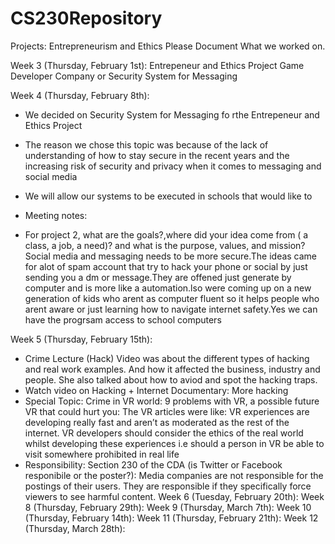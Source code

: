 # CS230Repository
Projects: Entrepreneurism and Ethics
Please Document What we worked on.

Week 3 (Thursday, February 1st):
Entrepeneur and Ethics Project
Game Developer Company or Security System for Messaging 

Week 4 (Thursday, February 8th):
- We decided on Security System for Messaging fo rthe Entrepeneur and Ethics Project
- The reason we chose this topic was because of the lack of understanding of how to stay secure in the recent years and the increasing risk of security and privacy when it comes to messaging and social media
- We will allow our systems to be executed in schools that would like to

- Meeting notes:
- For project 2, what are the goals?,where did your idea come from ( a class, a job, a need)? and what is the purpose, values, and mission?Social media and messaging needs to be more secure.The ideas came for alot of spam account that try to hack your phone or social by just sending you a dm or message.They are offened just generate by computer and is more like a automation.lso were coming up on a new generation of kids who arent as computer fluent so it helps people who arent aware or just learning how to navigate internet safety.Yes we can have the progrsam access to school computers

Week 5 (Thursday, February 15th):
- Crime Lecture (Hack) Video was about the different types of hacking and real work examples. And how it affected the business, industry and people. She also talked about how to aviod and spot the hacking traps.
- Watch video on Hacking + Internet Documentary: More hacking
- Special Topic: Crime in VR world: 9 problems with VR, a possible future VR that could hurt you: The VR articles were like: VR experiences are developing really fast and aren’t as moderated as the rest of the internet. VR developers should consider the ethics of the real world whilst developing these experiences i.e should a person in VR be able to visit somewhere prohibited in real life
- Responsibility: Section 230 of the CDA (is Twitter or Facebook responibile or the poster?): Media companies are not responsible for the postings of their users. They are responsible if they specifically force viewers to see harmful content.
Week 6 (Tuesday, February 20th):
Week 8 (Thursday, February 29th):
Week 9 (Thursday, March 7th):
Week 10 (Thursday, February 14th):
Week 11 (Thursday, February 21th):
Week 12 (Thursday, March 28th):
